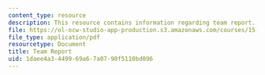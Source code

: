 ```yaml
---
content_type: resource
description: This resource contains information regarding team report.
file: https://ol-ocw-studio-app-production.s3.amazonaws.com/courses/15-279-management-communication-for-undergraduates-fall-2012/1daee4a3449969a67a0790f5110bd096_MIT15_279F12_team_report.pdf
file_type: application/pdf
resourcetype: Document
title: Team Report
uid: 1daee4a3-4499-69a6-7a07-90f5110bd096
---
```

